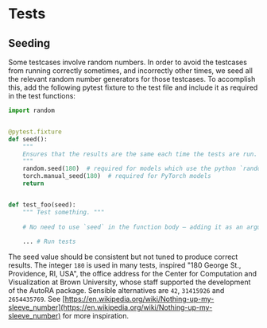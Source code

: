 # Tests

## Seeding

Some testcases involve random numbers. In order to avoid the testcases from running correctly sometimes, and incorrectly other times, we seed all the relevant random number generators for those testcases. To accomplish this, add the following pytest fixture to the test file and include it as required in the test functions:

```python
import random


@pytest.fixture
def seed():
    """
    Ensures that the results are the same each time the tests are run.
    """
    random.seed(180)  # required for models which use the python `random` module
    torch.manual_seed(180)  # required for PyTorch models
    return


def test_foo(seed):
    """ Test something. """
    
    # No need to use `seed` in the function body – adding it as an argument is sufficient
    
    ... # Run tests
```

The seed value should be consistent but not tuned to produce correct results. The integer `180` is used in many tests, inspired "180 George St., Providence, RI, USA", the office address for the Center for Computation and Visualization at Brown University, whose staff supported the development of the AutoRA package. Sensible alternatives are `42`, `31415926` and `2654435769`. See [https://en.wikipedia.org/wiki/Nothing-up-my-sleeve_number](https://en.wikipedia.org/wiki/Nothing-up-my-sleeve_number) for more inspiration.
